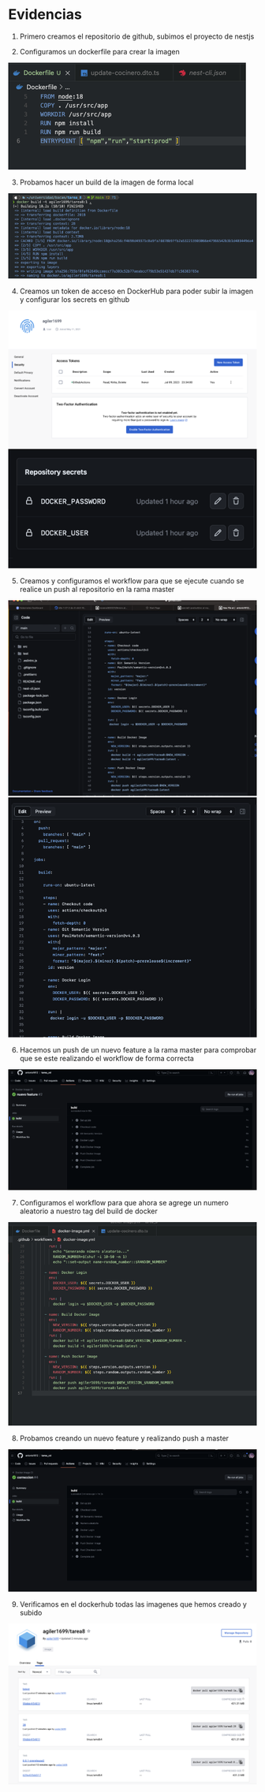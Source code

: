 # Evidencias

1. Primero creamos el repositorio de github, subimos el proyecto de nestjs

2. Configuramos un dockerfile para crear la imagen

![](./assets/1.png)

3. Probamos hacer un build de la imagen de forma local

![](./assets/2.png)

4. Creamos un token de acceso en DockerHub para poder subir la imagen y configurar los secrets en github

![](./assets/3.png)
![](./assets/4.png)

5. Creamos y configuramos el workflow para que se ejecute cuando se realice un push al repositorio en la rama master

![](./assets/5.png)
![](./assets/6.png)

6. Hacemos un push de un nuevo feature a la rama master para comprobar que se este realizando el workflow de forma correcta

![](./assets/7.png)

7. Configuramos el workflow para que ahora se agrege un numero aleatorio a nuestro tag del build de docker

![](./assets/8.png)

8. Probamos creando un nuevo feature y realizando push a master

![](./assets/9.png)

9. Verificamos en el dockerhub todas las imagenes que hemos creado y subido

![](./assets/10.png)
